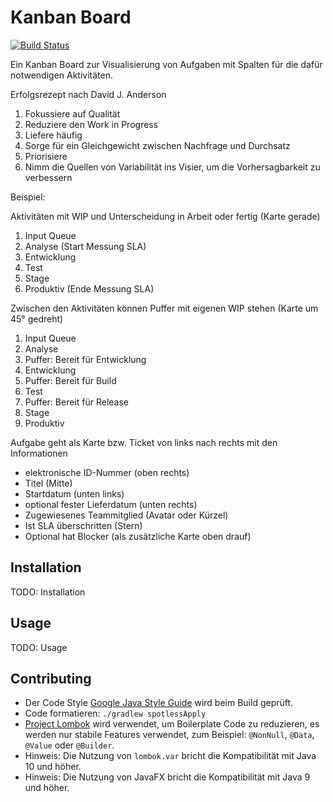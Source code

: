# Kanban Board

[![Build Status](https://travis-ci.org/falkoschumann/kanbanboard.svg?branch=master)](https://travis-ci.org/falkoschumann/kanbanboard)

Ein Kanban Board zur Visualisierung von Aufgaben mit Spalten für die dafür
notwendigen Aktivitäten.

Erfolgsrezept nach David J. Anderson

1.  Fokussiere auf Qualität
2.  Reduziere den Work in Progress
3.  Liefere häufig
4.  Sorge für ein Gleichgewicht zwischen Nachfrage und Durchsatz
5.  Priorisiere
6.  Nimm die Quellen von Variabilität ins Visier, um die Vorhersagbarkeit zu
    verbessern

Beispiel:

Aktivitäten mit WIP und Unterscheidung in Arbeit oder fertig (Karte gerade)

1.  Input Queue
2.  Analyse (Start Messung SLA)
3.  Entwicklung
4.  Test
5.  Stage
6.  Produktiv (Ende Messung SLA)

Zwischen den Aktivitäten können Puffer mit eigenen WIP stehen (Karte um 45°
gedreht)

1.  Input Queue
2.  Analyse
3.  Puffer: Bereit für Entwicklung
4.  Entwicklung
5.  Puffer: Bereit für Build
6.  Test
7.  Puffer: Bereit für Release
8.  Stage
9.  Produktiv

Aufgabe geht als Karte bzw. Ticket von links nach rechts mit den Informationen 

-   elektronische ID-Nummer (oben rechts)
-   Titel (Mitte)
-   Startdatum (unten links)
-   optional fester Lieferdatum (unten rechts)
-   Zugewiesenes Teammitglied (Avatar oder Kürzel)
-   Ist SLA überschritten (Stern)
-   Optional hat Blocker (als zusätzliche Karte oben drauf)



## Installation

TODO: Installation

## Usage

TODO: Usage

## Contributing

-   Der Code Style [Google Java Style Guide][1] wird beim Build geprüft.
-   Code formatieren: `./gradlew spotlessApply`
-   [Project Lombok][2] wird verwendet, um Boilerplate Code zu reduzieren, es
    werden nur stabile Features verwendet, zum Beispiel: `@NonNull`, `@Data`,
    `@Value` oder `@Builder`.
-   Hinweis: Die Nutzung von `lombok.var` bricht die Kompatibilität mit Java 10
    und höher.
-   Hinweis: Die Nutzung von JavaFX bricht die Kompatibilität mit Java 9 und
    höher.


[1]: https://google.github.io/styleguide/javaguide.html
[2]: https://projectlombok.org
